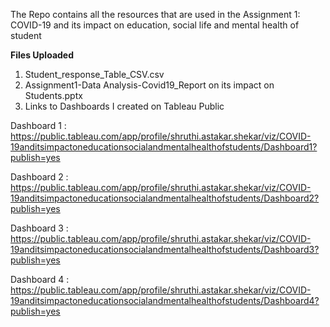 The Repo contains all the resources that are used in the Assignment 1: COVID-19 and its impact on education, social life and mental health of student

**Files Uploaded**
1. Student_response_Table_CSV.csv
2. Assignment1-Data Analysis-Covid19_Report on its impact on Students.pptx
3.  Links to Dashboards I created on Tableau Public

   Dashboard 1 : https://public.tableau.com/app/profile/shruthi.astakar.shekar/viz/COVID-19anditsimpactoneducationsocialandmentalhealthofstudents/Dashboard1?publish=yes

   Dashboard 2 : https://public.tableau.com/app/profile/shruthi.astakar.shekar/viz/COVID-19anditsimpactoneducationsocialandmentalhealthofstudents/Dashboard2?publish=yes

   Dashboard 3 : https://public.tableau.com/app/profile/shruthi.astakar.shekar/viz/COVID-19anditsimpactoneducationsocialandmentalhealthofstudents/Dashboard3?publish=yes

   Dashboard 4 : https://public.tableau.com/app/profile/shruthi.astakar.shekar/viz/COVID-19anditsimpactoneducationsocialandmentalhealthofstudents/Dashboard4?publish=yes



